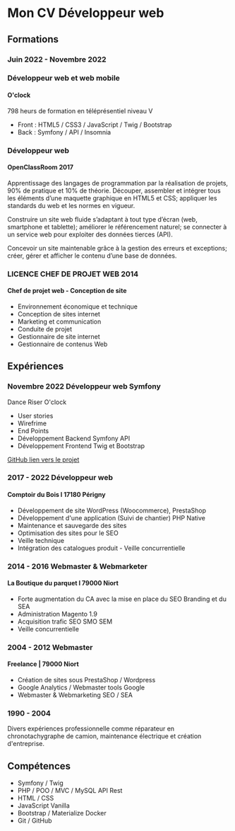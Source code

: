 # Mon CV Développeur web

## Formations

### Juin 2022 - Novembre 2022
### Développeur web et web mobile
#### O'clock
798 heurs de formation en téléprésentiel niveau V 
- Front : HTML5 / CSS3 / JavaScript / Twig / Bootstrap 
- Back : Symfony / API / Insomnia

### Développeur web
#### OpenClassRoom 2017
Apprentissage des langages de programmation par la réalisation de projets, 90% de pratique et 10% de théorie.
Découper, assembler et intégrer tous les éléments d’une maquette graphique en HTML5 et CSS; appliquer les standards du web et les normes en vigueur.

Construire un site web fluide s’adaptant à tout type d’écran (web, smartphone et tablette);
améliorer le référencement naturel; se connecter à un service web pour exploiter des données tierces (API).

Concevoir un site maintenable grâce à la gestion des erreurs et exceptions;
créer, gérer et afficher le contenu d’une base de données.

### LICENCE CHEF DE PROJET WEB 2014
#### Chef de projet web - Conception de site

- Environnement économique et technique
- Conception de sites internet
- Marketing et communication
- Conduite de projet
- Gestionnaire de site internet
- Gestionnaire de contenus Web

## Expériences
### Novembre 2022 Développeur web Symfony
Dance Riser O'clock
- User stories
- Wirefrime
- End Points
- Développement Backend Symfony API
- Développement Frontend Twig et Bootstrap
  
[GitHub lien vers le projet](https://github.com/nicolastaf/back-dance-riser)

### 2017 - 2022 Développeur web
#### Comptoir du Bois l 17180 Périgny
- Développement de site WordPress (Woocommerce), PrestaShop
- Développement d'une application (Suivi de chantier) PHP Native
- Maintenance et sauvegarde des sites
- Optimisation des sites pour le SEO
- Veille technique
- Intégration des catalogues produit - Veille concurrentielle

### 2014 - 2016 Webmaster & Webmarketer
#### La Boutique du parquet l 79000 Niort
- Forte augmentation du CA avec la mise en place du SEO Branding et du SEA
- Administration Magento 1.9
- Acquisition trafic SEO SMO SEM
- Veille concurrentielle

### 2004 - 2012 Webmaster
#### Freelance | 79000 Niort
- Création de sites sous PrestaShop / Wordpress
- Google Analytics / Webmaster tools Google
- Webmaster & Webmarketing SEO / SEA

### 1990 - 2004
Divers expériences professionnelle comme réparateur en chronotachygraphe de camion, maintenance électrique et création d'entreprise.

## Compétences
- Symfony / Twig
- PHP / POO / MVC / MySQL API Rest
- HTML / CSS
- JavaScript Vanilla
- Bootstrap / Materialize Docker
- Git / GitHub
